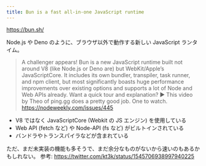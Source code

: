 ```yaml
---
title: Bun is a fast all-in-one JavaScript runtime
---
```


https://bun.sh/

Node.js や Deno のように、ブラウザ以外で動作する新しい JavaScript ランタイム。

> A challenger appears! Bun is a new JavaScript runtime built not around V8 (like Node.js or Deno are) but WebKit/Apple’s JavaScriptCore. It includes its own bundler, transpiler, task runner, and npm client, but most significantly boasts huge performance improvements over existing options and supports a lot of Node and Web APIs already. Want a quick tour and explanation? ▶️ This video by Theo of ping.gg does a pretty good job. One to watch.
> https://nodeweekly.com/issues/445

- V8 ではなく JavaScriptCore (Webkit の JS エンジン) を使用している
- Web API (fetch など) や Node-API (fs など) がビルトインされている
- バンドラやトランスパイラなどが含まれている

ただ、まだ未実装の機能も多そうで、まだ余分なものがないから速いのもあるかもしれない。
参考: https://twitter.com/kt3k/status/1545706938997940225
